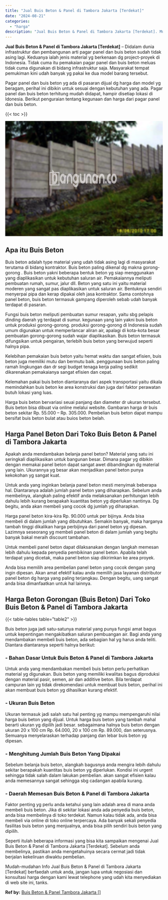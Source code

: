 ```yaml
---
title: "Jual Buis Beton & Panel di Tambora Jakarta [Terdekat]"
date: "2024-08-21"
categories: 
  - "harga"
description: "Jual Buis Beton & Panel di Tambora Jakarta [Terdekat]. Mudah-mudahan Info Jual Buis Beton & Panel di Tambora Jakarta [Terdekat] berfaedah untuk anda, janga..."
---
```


**Jual Buis Beton & Panel di Tambora Jakarta \[Terdekat\]** – Didalam dunia infrastruktur dan pembangunan arti pagar panel dan buis beton sudah tidak asing lagi. Keduanya ialah jenis material yg berkenaan dg project-proyek di Indonesia. Tidak cuma itu pemakaian pagar panel dan buis beton meluas tidak cuma digunakan di bidang infrastruktur saja. Masyarakat tempat pemukiman kini udah banyak yg pakai ke dua model barang tersebut.

Pagar panel dan buis beton yg ada di pasaran dijual dg harga dan model yg beragam, perihal ini dibikin untuk sesuai dengan kebutuhan yang ada. Pagar panel dan buis beton terhitung mudah didapat, hampir disetiap lokasi di Idonesia. Berikut penguraian tentang kegunaan dan harga dari pagar panel dan buis beton.

{{< toc >}}

![Jual Buis Beton & Panel di Tambora Jakarta [Terdekat]](/images/jual-panel-buis-beton-murah-49.png)

## Apa itu Buis Beton

Buis beton adalah type material yang udah tidak asing lagi di masyarakat terutama di bidang kontraktor. Buis beton paling dikenal dg makna gorong-gorong . Buis beton yakni beberapa bentuk beton yg siap menggunakan yang diaplikasikan untuk kebutuhan saluran air. Pemakaiannya meliputi pembuatan rumah, sumur, jalur dll. Beton yang satu ini yaitu material moderen yang sangat pas diaplikasikan untuk saluran air. Bentuknya sendiri menyerpai pipa dan kerap dipakai oleh jasa kontraktor. Sama contohnya panel beton, buis beton termasuk gampang diperoleh sebab udah banyak terdapat di pasaran.

Fungsi buis beton meliputi pembuatan sumur resapan, yaitu sbg pelapis dinding daerah yg terdapat di sumur. kegunaan yang lain yakni buis beton untuk produksi gorong-gorong. produksi gorong-gorong di Indonesia sudah umum digunakan untuk memperlancar aliran air, apalagi di kota-kota besar pembuatan gorong-gorong sudah wajar diaplikasikan. Buis beton termasuk difungsikan untuk pengairan, terlebih buis beton yang berwujud seperti halnya pipa.

Kelebihan pemakaian buis beton yaitu hemat waktu dan sangat efisien, buis beton juga memiliki mutu dan bermutu baik. penggunaan buis beton paling ramah lingkungan dan dr segi budget tenaga kerja paling sedikit dikarenakan pemakaianya sangat efisien dan cepat.

Kelemahan pakai buis beton diantaranya dari aspek transportasi yaitu dikala memindahkan buis beton ke area konstruksi dan juga dari faktor perawatan butuh lokasi yang luas.

Harga buis beton bervariasi seuai panjang dan diameter dr ukuran tersebut. Buis beton bisa dibuat via online melalui website. Gambaran harga dr buis beton sekitar Rp. 55.000 – Rp. 305.000. Pembelian buis beton dapat mampu bersifat buis beton bulat atau buios beton belah.

## Harga Panel Beton Dari Toko Buis Beton & Panel di Tambora Jakarta

Apakah anda mendambakan belanja panel beton? Material yang satu ini seringkali diaplikasikan untuk bangunan besar. Dimana pagar yg dibikin dengan memakai panel beton dapat sangat awet dibandingkan dg material yang lain. Ukurannya yg besar akan menjadikan panel beton punya kekokohan yg sangat kuat.

Untuk anda yang inginkan belanja panel beton mesti menyimak beberapa hal. Diantaranya adalah jumlah panel beton yang diharapkan. Sebelum anda membelinya, alangkah paling efektif anda melaksanakan perhitungan lebih dahulu lebih kurang berapakah kuantitas beton yg diperlukan nantinya. Dg begitu, anda akan membeli yang cocok dg jumlah yg diharapkan.

Harga panel beton kira-kira Rp. 90.000 untuk per bijinya. Anda bisa membeli di dalam jumlah yang dibutuhkan. Semakin banyak, maka harganya tambah tinggi dikalikan harga perbijinya dari panel beton yg dipesan. Lazimnya seseorang yg membeli panel beton di dalam jumlah yang begitu banyak bakal meraih discount tambahan.

Untuk membeli panel beton dapat dilaksanakan dengan langkah memesan lebih dahulu kepada penyedia pembikinan panel beton. Apabila telah terdapat yang dicetak, maka panel beton siap dikirimkan ke area proyek.

Anda bisa memilih area pembelian panel beton yang cocok dengan yang ingin dipesan. Akan amat efektif kalau anda memilih jasa layanan distributor panel beton dg harga yang paling terjangkau. Dengan begitu, uang sangat anda bisa dimanfaatkan untuk hal lainnya.

## Harga Beton Gorongan (Buis Beton) Dari Toko Buis Beton & Panel di Tambora Jakarta

{{< table-tables table="table2" >}}

Buis beton juga jadi satu-satunya material yang punya fungsi amat bagus untuk kepentingan mengakibatkan saluran pembuangan air. Bagi anda yang mendambakan membeli buis beton, ada sebagian hal yg harus anda teliti. Diantara diantaranya seperti halnya berikut:

### \- Bahan Dasar Untuk Buis Beton & Panel di Tambora Jakarta

Untuk anda yang mendambakan membeli buis beton perlu perhatikan material yg digunakan. Buis beton yang memiliki kwalitas bagus diproduksi dengan material pasir, semen, air dan additive beton. Bila terdapat campuran lain yg tidak direkomendasi untuk membuat buis beton, perihal ini akan membuat buis beton yg dihasilkan kurang efektif.

### \- Ukuran Buis Beton

Ukuran termasuk jadi salah satu hal penting yg mampu mempengaruhi nilai harga buis beton yang dijual. Untuk harga buis beton yang tambah mahal berarti ukuran yg dipilih jadi besar. sebagaimana halnya buis beton dengan ukuran 20 x 100 cm Rp. 64.000, 20 x 100 cm Rp. 89.000, dan seterusnya. Semuanya menyelaraskan terhadap panjang dan lebar buis beton yg dipesan.

### \- Menghitung Jumlah Buis Beton Yang Dipakai

Sebelum belanja buis beton, alangkah bagusnya anda mengira lebih dahulu sekitar berapakah kuantitas buis beton yg diperlukan. Kondisi ini urgent sehingga tidak salah dalam lakukan pembelian. akan sangat efisien kalau anda memesannya sangat sehingga sbg cadangan apabila kurang.

### \- Daerah Memesan Buis Beton & Panel di Tambora Jakarta

Faktor penting yg perlu anda ketahui yang lain adalah area di mana anda membeli buis beton. Jika di sekitar lokasi anda ada penyedia buis beton, anda bisa membelinya di toko terdekat. Namun kalau tidak ada, anda bisa membeli via online di toko online terpercaya. Ada banyak sekali penyedia fasilitas buis beton yang menjualnya, anda bisa pilih sendiri buis beton yang dipilih.

Seperti itulah beberapa informasi yang bisa kita sampaikan mengenai Jual Buis Beton & Panel di Tambora Jakarta \[Terdekat\]. Sebelum anda membelinya, pastikan anda mengetahuinya secara cermat jadi tidak berjalan kekeliruan diwaktu pembelian.

Mudah-mudahan Info Jual Buis Beton & Panel di Tambora Jakarta \[Terdekat\] berfaedah untuk anda, jangan lupa untuk negosiasi dan konsultasi harga dengan kami lewat telephone yang udah kita menyediakan di web site ini, tanks.

**Ref by:** [Buis Beton & Panel Tambora Jakarta []](https://id.wikipedia.org/wiki/Buis)

